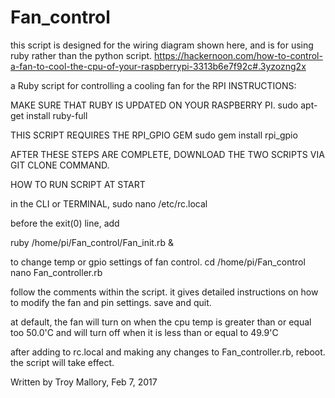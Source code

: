 # Fan_control

this script is designed for the wiring diagram shown here, and is for using ruby rather than the python script.
https://hackernoon.com/how-to-control-a-fan-to-cool-the-cpu-of-your-raspberrypi-3313b6e7f92c#.3yzozng2x

a Ruby script for controlling a cooling fan for the RPI
INSTRUCTIONS:

MAKE SURE THAT RUBY IS UPDATED ON YOUR RASPBERRY PI.
sudo apt-get install ruby-full

THIS SCRIPT REQUIRES THE  RPI_GPIO GEM
sudo gem install rpi_gpio

AFTER THESE STEPS ARE COMPLETE, DOWNLOAD THE TWO SCRIPTS VIA GIT CLONE COMMAND.

HOW TO RUN SCRIPT AT START

in the CLI or TERMINAL,
sudo nano /etc/rc.local

before the exit(0) line, add

ruby /home/pi/Fan_control/Fan_init.rb &

to change temp or gpio settings of fan control.
cd /home/pi/Fan_control
nano Fan_controller.rb

follow the comments within the script.  it gives detailed instructions on how to modify 
the fan and pin settings.
save and quit.

at default, the fan will turn on when the cpu temp is greater than or equal too 50.0'C
and will turn off when it is less than or equal to 49.9'C

after adding to rc.local and making any changes to Fan_controller.rb,
reboot.  the script will take effect.

Written by Troy Mallory, Feb 7, 2017

